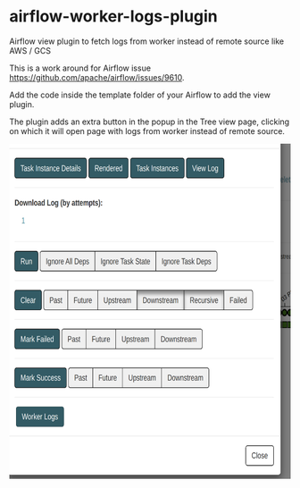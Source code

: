 # airflow-worker-logs-plugin
Airflow view plugin to fetch logs from worker instead of remote source like AWS / GCS

This is a work around for Airflow issue https://github.com/apache/airflow/issues/9610.

Add the code inside the template folder of your Airflow to add the view plugin. 

The plugin adds an extra button in the popup in the Tree view page, clicking on which it will open page with logs from worker instead of remote source.

<img src="https://github.com/raj-manvar/airflow-worker-logs-plugin/blob/main/extra_button_picture.png" width="600" height="600" />
